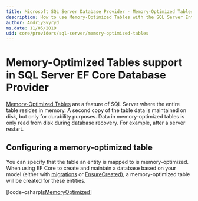 ```yaml
---
title: Microsoft SQL Server Database Provider - Memory-Optimized Tables - EF Core
description: How to use Memory-Optimized Tables with the SQL Server Entity Framework Core Database Provider
author: AndriySvyryd
ms.date: 11/05/2019
uid: core/providers/sql-server/memory-optimized-tables
---
```

# Memory-Optimized Tables support in SQL Server EF Core Database Provider

[Memory-Optimized Tables](/sql/relational-databases/in-memory-oltp/memory-optimized-tables) are a feature of SQL Server where the entire table resides in memory. A second copy of the table data is maintained on disk, but only for durability purposes. Data in memory-optimized tables is only read from disk during database recovery. For example, after a server restart.

## Configuring a memory-optimized table

You can specify that the table an entity is mapped to is memory-optimized. When using EF Core to create and maintain a database based on your model (either with [migrations](xref:core/managing-schemas/migrations/index) or [EnsureCreated](/dotnet/api/Microsoft.EntityFrameworkCore.Storage.IDatabaseCreator.EnsureCreated)), a memory-optimized table will be created for these entities.

[!code-csharp[IsMemoryOptimized](../../../../samples/core/SqlServer/InMemory/InMemoryContext.cs?name=IsMemoryOptimized)]
